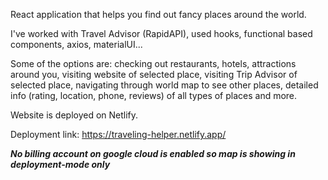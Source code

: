 React application that helps you find out fancy places around the world.

I've worked with Travel Advisor (RapidAPI), used hooks, functional based components, axios, materialUI...

Some of the options are: checking out restaurants, hotels, attractions around you, visiting website of selected place, visiting Trip Advisor of selected place, navigating through world map to see other places, detailed info (rating, location, phone, reviews) of all types of places and more.

Website is deployed on Netlify.

Deployment link: https://traveling-helper.netlify.app/

***No billing account on google cloud is enabled so map is showing in deployment-mode only***
